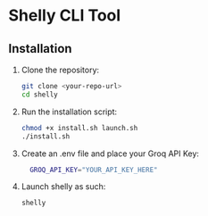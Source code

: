 # Shelly CLI Tool

## Installation

1. Clone the repository:
   ```bash
   git clone <your-repo-url>
   cd shelly
   ```


2. Run the installation script:
   ```bash
   chmod +x install.sh launch.sh
   ./install.sh
   ```

3. Create an .env file and place your Groq API Key:
    ```bash
      GROQ_API_KEY="YOUR_API_KEY_HERE"
    ```

4. Launch shelly as such:
    ```bash
    shelly
    ```
